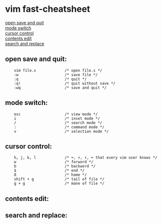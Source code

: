 # vim fast-cheatsheet
[open save and quit](#open-save-and-quit "goto open-save-and-quit")\
[mode switch](#mode-switch "goto mode-switch")\
[cursor control](#cursor-control "goto cursor-control")\
[contents edit](#contents-edit "goto contents-edit")\
[search and replace](#search-and-replace "goto search-and-replace")

## open save and quit:
        vim file.s             /* open file.s */
        :w                     /* save file */
        :q                     /* quit */
        :q!                    /* quit without save */
        :wq                    /* save and quit */
## mode switch:
        esc                    /* view mode */
        i                      /* inset mode */
        /                      /* search mode */
        :                      /* command mode */
        v                      /* selection mode */
## cursor control:
        h, j, k, l             /* ⬅️, ⬆️, ⬇️, ➡️ that every vim user knows */
        w                      /* forword */
        b                      /* backword */
        $                      /* end */
        0                      /* home */
        shift + g              /* tail of file */
        g + g                  /* mane of file */
## contents edit:
## search and replace:
